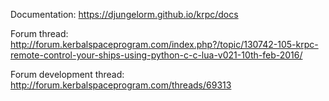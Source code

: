 Documentation: https://djungelorm.github.io/krpc/docs

Forum thread: http://forum.kerbalspaceprogram.com/index.php?/topic/130742-105-krpc-remote-control-your-ships-using-python-c-c-lua-v021-10th-feb-2016/

Forum development thread: http://forum.kerbalspaceprogram.com/threads/69313
